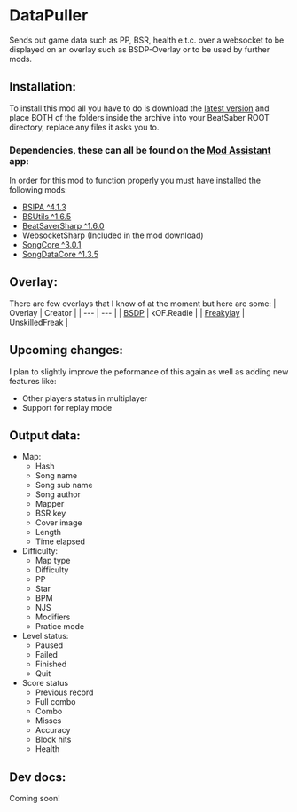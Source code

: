 # DataPuller
Sends out game data such as PP, BSR, health e.t.c. over a websocket to be displayed on an overlay such as BSDP-Overlay or to be used by further mods.

## Installation:
To install this mod all you have to do is download the [latest version](https://github.com/kOFReadie/BSDataPuller/releases/latest) and place BOTH of the folders inside the archive into your BeatSaber ROOT directory, replace any files it asks you to.
### Dependencies, these can all be found on the [Mod Assistant](https://github.com/Assistant/ModAssistant) app:
In order for this mod to function properly you must have installed the following mods:
- [BSIPA ^4.1.3](https://github.com/bsmg/BeatSaber-IPA-Reloaded)
- [BSUtils ^1.6.5](https://github.com/Kylemc1413/Beat-Saber-Utils)
- [BeatSaverSharp ^1.6.0](https://github.com/lolPants/BeatSaverSharp)
- WebsocketSharp (Included in the mod download)
- [SongCore ^3.0.1](https://github.com/Kylemc1413/SongCore)
- [SongDataCore ^1.3.5](https://github.com/halsafar/BeatSaberSongDataCore/)

## Overlay:
There are few overlays that I know of at the moment but here are some:
| Overlay | Creator |
| --- | --- |
| [BSDP](https://github.com/kOFReadie/BSDP-Overlay) | kOF.Readie |
| [Freakylay](https://github.com/UnskilledFreak/Freakylay) | UnskilledFreak |

## Upcoming changes:
I plan to slightly improve the peformance of this again as well as adding new features like:
- Other players status in multiplayer
- Support for replay mode

## Output data:
- Map:
    - Hash
    - Song name
    - Song sub name
    - Song author
    - Mapper
    - BSR key
    - Cover image
    - Length
    - Time elapsed
- Difficulty:
    - Map type
    - Difficulty
    - PP
    - Star
    - BPM
    - NJS
    - Modifiers
    - Pratice mode
- Level status:
    - Paused
    - Failed
    - Finished
    - Quit
- Score status
    - Previous record
    - Full combo
    - Combo
    - Misses
    - Accuracy
    - Block hits
    - Health

## Dev docs:
Coming soon!
